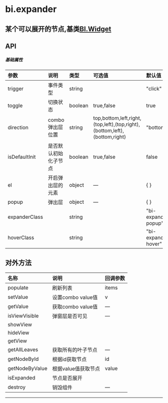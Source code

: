 # bi.expander

## 某个可以展开的节点,基类[BI.Widget](/core/widget.md)


## API
##### 基础属性
| 参数    | 说明           | 类型  | 可选值 | 默认值
| :------ |:-------------  | :-----| :----|:----
| trigger | 事件类型 | string |  | "click" |
| toggle | 切换状态 | boolean | true,false | true |
| direction | combo弹出层位置 | string | top,bottom,left,right,(top,left),(top,right),(bottom,left),(bottom,right) | "bottom"|
| isDefaultInit | 是否默认初始化子节点 |boolean | true,false | false |
| el | 开启弹出层的元素 | object | — |{ }|
| popup | 弹出层 | object | — | { }|
| expanderClass | | string | | "bi-expander-popup" |
| hoverClass | | string | | "bi-expander-hover" |



## 对外方法
| 名称     | 说明                           |  回调参数     
| :------ |:-------------                  | :-----   
| populate | 刷新列表 | items  |
| setValue | 设置combo value值| v |
| getValue | 获取combo value值 | —|
| isViewVisible | 弹窗层是否可见 | —|
| showView | ||
| hideView |||
| getView |||
| getAllLeaves | 获取所有的叶子节点 | —|
| getNodeById | 根据id获取节点 | id |
| getNodeByValue | 根据value值获取节点 | value |
| isExpanded |  节点是否展开 | |
| destroy | 销毁组件| — |


---


